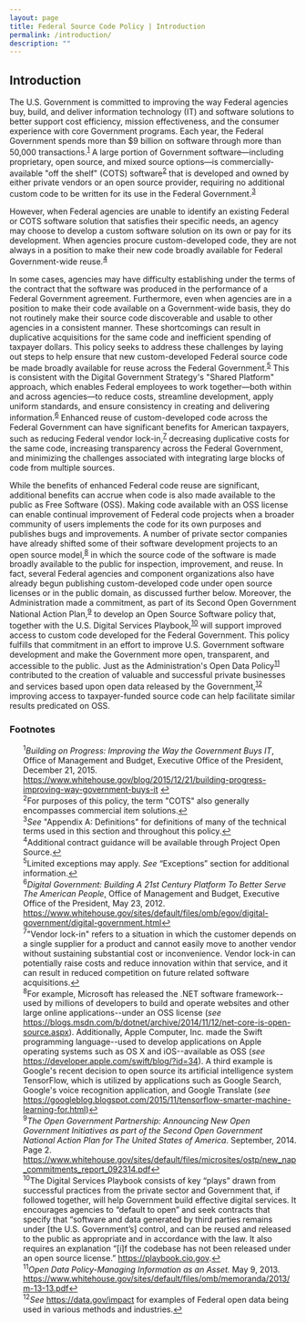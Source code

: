 ```yaml
---
layout: page
title: Federal Source Code Policy | Introduction
permalink: /introduction/
description: ""
---
```


## Introduction

The U.S. Government is committed to improving the way Federal agencies buy, build, and deliver information technology (IT) and software solutions to better support cost efficiency, mission effectiveness, and the consumer experience with core Government programs. Each year, the Federal Government spends more than $9 billion on software through more than 50,000 transactions.<sup id="fnr1"><a href="#fn1">1</a></sup> A large portion of Government software—including proprietary, open source, and mixed source options—is commercially-available "off the shelf" (COTS) software<sup id="fnr2"><a href="#fn2">2</a></sup> that is developed and owned by either private vendors or an open source provider, requiring no additional custom code to be written for its use in the Federal Government.<sup id="fnr3"><a href="#fn3">3</a></sup>

However, when Federal agencies are unable to identify an existing Federal or COTS software solution that satisfies their specific needs, an agency may choose to develop a custom software solution on its own or pay for its development. When agencies procure custom-developed code, they are not always in a position to make their new code broadly available for Federal Government-wide reuse.<sup id="fnr4"><a href="#fn4">4</a></sup>

In some cases, agencies may have difficulty establishing under the terms of the contract that the software was produced in the performance of a Federal Government agreement. Furthermore, even when agencies are in a position to make their code available on a Government-wide basis, they do not routinely make their source code discoverable and usable to other agencies in a consistent manner. These shortcomings can result in duplicative acquisitions for the same code and inefficient spending of taxpayer dollars. This policy seeks to address these challenges by laying out steps to help ensure that new custom-developed Federal source code be made broadly available for reuse across the Federal Government.<sup id="fnr5"><a href="#fn5">5</a></sup> This is consistent with the Digital Government Strategy's "Shared Platform" approach, which enables Federal employees to work together—both within and across agencies—to reduce costs, streamline development, apply uniform standards, and ensure consistency in creating and delivering information.<sup id="fnr6"><a href="#fn6">6</a></sup>  Enhanced reuse of custom-developed code across the Federal Government can have significant benefits for American taxpayers, such as reducing Federal vendor lock-in,<sup id="fnr7"><a href="#fn7">7</a></sup> decreasing duplicative costs for the same code, increasing transparency across the Federal Government, and minimizing the challenges associated with integrating large blocks of code from multiple sources.

While the benefits of enhanced Federal code reuse are significant, additional benefits can accrue when code is also made available to the public as Free Software (OSS). Making code available with an OSS license can enable continual improvement of Federal code projects when a broader community of users implements the code for its own purposes and publishes bugs and improvements. A number of private sector companies have already shifted some of their software development projects to an open source model,<sup id="fnr8"><a href="#fn8">8</a></sup> in which the source code of the software is made broadly available to the public for inspection, improvement, and reuse. In fact, several Federal agencies and component organizations also have already begun publishing custom-developed code under open source licenses or in the public domain, as discussed further below. Moreover, the Administration made a commitment, as part of its Second Open Government National Action Plan,<sup id="fnr9"><a href="#fn9">9</a></sup> to develop an Open Source Software policy that, together with the U.S. Digital Services Playbook,<sup id="fnr10"><a href="#fn10">10</a></sup> will support improved access to custom code developed for the Federal Government. This policy fulfills that commitment in an effort to improve U.S. Government software development and make the Government more open, transparent, and accessible to the public. Just as the Administration's Open Data Policy<sup id="fnr11"><a href="#fn11">11</a></sup> contributed to the creation of valuable and successful private businesses and services based upon open data released by the Government,<sup id="fnr12"><a href="#fn12">12</a></sup> improving access to taxpayer-funded source code can help facilitate similar results predicated on OSS.

### Footnotes

<ul style="list-style-type:none">
<li id="fn1"><sup>1</sup><em>Building on Progress: Improving the Way the Government Buys IT</em>, Office of Management and Budget, Executive Office of the President, December 21, 2015. <a href="https://www.whitehouse.gov/blog/2015/12/21/building-progress-improving-way-government-buys-it">https://www.whitehouse.gov/blog/2015/12/21/building-progress-improving-way-government-buys-it</a> <a href="#fnr1">&#8617;</a></li>
<li id="fn2"><sup>2</sup>For purposes of this policy, the term "COTS" also generally encompasses commercial item solutions.<a href="#fnr2">&#8617;</a></li>
<li id="fn3"><sup>3</sup><em>See</em> "Appendix A: Definitions" for definitions of many of the technical terms used in this section and throughout this policy.<a href="#fnr3">&#8617;</a></li>
<li id="fn4"><sup>4</sup>Additional contract guidance will be available through Project Open Source.<a href="#fnr4">&#8617;</a></li>
<li id="fn5"><sup>5</sup>Limited exceptions may apply. <em>See</em> “Exceptions” section for additional information.<a href="#fnr5">&#8617;</a></li>
<li id="fn6"><sup>6</sup><em>Digital Government: Building A 21st Century Platform To Better Serve The American People</em>, Office of Management and Budget, Executive Office of the President, May 23, 2012. <a href="https://www.whitehouse.gov/sites/default/files/omb/egov/digital-government/digital-government.html">https://www.whitehouse.gov/sites/default/files/omb/egov/digital-government/digital-government.html</a><a href="#fnr6">&#8617;</a></li>
<li id="fn7"><sup>7</sup>"Vendor lock-in" refers to a situation in which the customer depends on a single supplier for a product and cannot easily move to another vendor without sustaining substantial cost or inconvenience. Vendor lock-in can potentially raise costs and reduce innovation within that service, and it can result in reduced competition on future related software acquisitions.<a href="#fnr7">&#8617;</a></li>
<li id="fn8"><sup>8</sup>For example, Microsoft has released the .NET software framework--used by millions of developers to build and operate websites and other large online applications--under an OSS license (<em>see</em> <a href="https://blogs.msdn.com/b/dotnet/archive/2014/11/12/net-core-is-open-source.aspx">https://blogs.msdn.com/b/dotnet/archive/2014/11/12/net-core-is-open-source.aspx</a>). Additionally, Apple Computer, Inc. made the Swift programming language--used to develop applications on Apple operating systems such as OS X and iOS--available as OSS (<em>see</em> <a href="https://developer.apple.com/swift/blog/?id=34">https://developer.apple.com/swift/blog/?id=34</a>). A third example is Google's recent decision to open source its artificial intelligence system TensorFlow, which is utilized by applications such as Google Search, Google's voice recognition application, and Google Translate (<em>see</em> <a href="https://googleblog.blogspot.com/2015/11/tensorflow-smarter-machine-learning-for.html">https://googleblog.blogspot.com/2015/11/tensorflow-smarter-machine-learning-for.html</a>)<a href="#fnr8">&#8617;</a></li>
<li id="fn9"><sup>9</sup><em>The Open Government Partnership: Announcing New Open Government Initiatives as part of the Second Open Government National Action Plan for The United States of America.</em> September, 2014. Page 2. <a href="https://www.whitehouse.gov/sites/default/files/microsites/ostp/new_nap_commitments_report_092314.pdf">https://www.whitehouse.gov/sites/default/files/microsites/ostp/new_nap_commitments_report_092314.pdf</a><a href="#fnr9">&#8617;</a></li>
<li id="fn10"><sup>10</sup>The Digital Services Playbook consists of key “plays” drawn from successful practices from the private sector and Government that, if followed together, will help Government build effective digital services. It encourages agencies to “default to open” and seek contracts that specify that “software and data generated by third parties remains under [the U.S. Government’s] control, and can be reused and released to the public as appropriate and in accordance with the law. It also requires an explanation “[i]f the codebase has not been released under an open source license.” <a href="https://playbook.cio.gov/">https://playbook.cio.gov</a>.<a href="#fnr10">&#8617;</a></li>
<li id="fn11"><sup>11</sup><em>Open Data Policy-Managing Information as an Asset.</em> May 9, 2013. <a href="https://www.whitehouse.gov/sites/default/files/omb/memoranda/2013/m-13-13.pdf">https://www.whitehouse.gov/sites/default/files/omb/memoranda/2013/m-13-13.pdf</a><a href="#fnr11">&#8617;</a></li>
<li id="fn12"><sup>12</sup><em>See</em> <a href="https://www.data.gov/impact">https://data.gov/impact</a> for examples of Federal open data being used in various methods and industries.<a href="#fnr12">&#8617;</a></li>

</ul>
